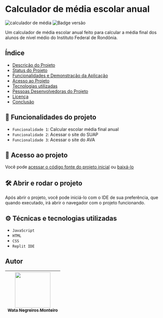 # Calculador de média escolar anual
![calculador de média](https://user-images.githubusercontent.com/90472705/194309553-50d50766-0ae0-43b1-953f-95358509f771.png)
![Badge versão](http://img.shields.io/static/v1?label=VERSÃO&message=%201.0&color=GREEN&style=for-the-badge)

Um calculador de média escolar anual feito para calcular a média final dos alunos de nível médio do Instituto Federal de Rondônia.

## Índice 
* [Descrição do Projeto](#descrição-do-projeto)
* [Status do Projeto](#status-do-Projeto)
* [Funcionalidades e Demonstração da Aplicação](#funcionalidades-e-demonstração-da-aplicação)
* [Acesso ao Projeto](#acesso-ao-projeto)
* [Tecnologias utilizadas](#tecnologias-utilizadas)
* [Pessoas Desenvolvedoras do Projeto](#pessoas-desenvolvedoras)
* [Licença](#licença)
* [Conclusão](#conclusão)

## :hammer: Funcionalidades do projeto

- `Funcionalidade 1`: Calcular escolar média final anual
- `Funcionalidade 2`: Acessar o site do SUAP
- `Funcionalidade 3`: Acessar o site do AVA

## 📁 Acesso ao projeto

Você pode [acessar o código fonte do projeto inicial](https://github.com/WataNegreirosMonteiro/calculador-de-media) ou [baixá-lo](https://github.com/WataNegreirosMonteiro/calculador-de-media/archive/refs/heads/main.zip)

## 🛠️ Abrir e rodar o projeto

Após abrir o projeto, você pode iniciá-lo com o IDE de sua preferência, que quando executado, irá abrir o navegador com o projeto funcionando.

## ⚙️ Técnicas e tecnologias utilizadas

- ``JavaScript``
- ``HTML``
- ``CSS``
- ``Replit IDE``

## Autor

| [<img src="https://avatars.githubusercontent.com/u/90472705?v=4" width=115><br><sub>Wata Negreiros Monteiro</sub>](https://github.com/WataNegreirosMonteiro) |  
| :---: | 
